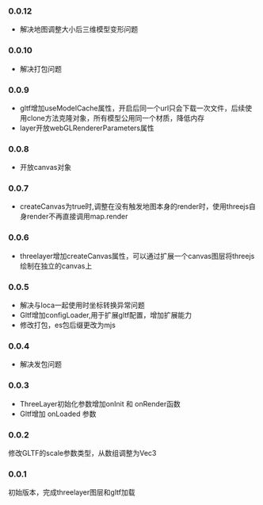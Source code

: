 ### 0.0.12
* 解决地图调整大小后三维模型变形问题

### 0.0.10
* 解决打包问题

### 0.0.9
* gltf增加useModelCache属性，开启后同一个url只会下载一次文件，后续使用clone方法克隆对象，所有模型公用同一个材质，降低内存
* layer开放webGLRendererParameters属性

### 0.0.8
* 开放canvas对象

### 0.0.7
* createCanvas为true时,调整在没有触发地图本身的render时，使用threejs自身render不再直接调用map.render

### 0.0.6
* threelayer增加createCanvas属性，可以通过扩展一个canvas图层将threejs绘制在独立的canvas上

### 0.0.5
* 解决与loca一起使用时坐标转换异常问题
* Gltf增加configLoader,用于扩展gltf配置，增加扩展能力
* 修改打包，es包后缀更改为mjs

### 0.0.4
* 解决发包问题

### 0.0.3
* ThreeLayer初始化参数增加onInit 和 onRender函数
* Gltf增加 onLoaded 参数

### 0.0.2
修改GLTF的scale参数类型，从数组调整为Vec3

### 0.0.1
初始版本，完成threelayer图层和gltf加载
